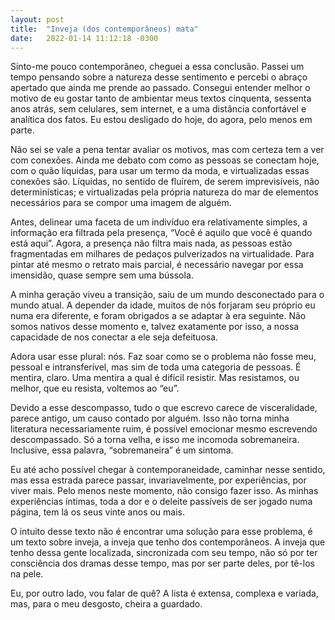 ```yaml
---
layout: post
title:  "Inveja (dos contemporâneos) mata"
date:   2022-01-14 11:12:18 -0300
---
```


Sinto-me pouco contemporâneo, cheguei a essa conclusão. Passei um tempo pensando sobre a natureza desse sentimento e percebi o abraço apertado que ainda me prende ao passado. Consegui entender melhor o motivo de eu gostar tanto de ambientar meus textos cinquenta, sessenta anos atrás, sem celulares, sem internet, e a uma distância confortável e analítica dos fatos. Eu estou desligado do hoje, do agora, pelo menos em parte.

Não sei se vale a pena tentar avaliar os motivos, mas com certeza tem a ver com conexões. Ainda me debato com como as pessoas se conectam hoje, com o quão líquidas, para usar um termo da moda, e virtualizadas essas conexões são. Líquidas, no sentido de fluírem, de serem imprevisíveis, não determinísticas; e virtualizadas pela própria natureza do mar de elementos necessários para se compor uma imagem de alguém.

Antes, delinear uma faceta de um indivíduo era relativamente simples, a informação era filtrada pela presença, “Você é aquilo que você é quando está aqui”. Agora, a presença não filtra mais nada, as pessoas estão fragmentadas em milhares de pedaços pulverizados na virtualidade. Para pintar até mesmo o retrato mais parcial, é necessário navegar por essa imensidão, quase sempre sem uma bússola.

A minha geração viveu a transição, saiu de um mundo desconectado para o mundo atual. A depender da idade, muitos de nós forjaram seu próprio eu numa era diferente, e foram obrigados a se adaptar à era seguinte. Não somos nativos desse momento e, talvez exatamente por isso, a nossa capacidade de nos conectar a ele seja defeituosa.

Adora usar esse plural: nós. Faz soar como se o problema não fosse meu, pessoal e intransferível, mas sim de toda uma categoria de pessoas. É mentira, claro. Uma mentira a qual é difícil resistir. Mas resistamos, ou melhor, que eu resista, voltemos ao “eu”.

Devido a esse descompasso, tudo o que escrevo carece de visceralidade, parece antigo, um causo contado por alguém. Isso não torna minha literatura necessariamente ruim, é possível emocionar mesmo escrevendo descompassado. Só a torna velha, e isso me incomoda sobremaneira. Inclusive, essa palavra, “sobremaneira” é um sintoma.

Eu até acho possível chegar à contemporaneidade, caminhar nesse sentido, mas essa estrada parece passar, invariavelmente, por experiências, por viver mais. Pelo menos neste momento, não consigo fazer isso. As minhas experiências íntimas, toda a dor e o deleite passíveis de ser jogado numa página, tem lá os seus vinte anos ou mais.

O intuito desse texto não é encontrar uma solução para esse problema, é um texto sobre inveja, a inveja que tenho dos contemporâneos. A inveja que tenho dessa gente localizada, sincronizada com seu tempo, não só por ter consciência dos dramas desse tempo, mas por ser parte deles, por tê-los na pele.

Eu, por outro lado, vou falar de quê? A lista é extensa, complexa e variada, mas, para o meu desgosto, cheira a guardado.